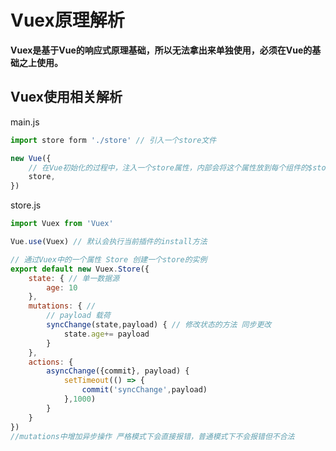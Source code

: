 # Vuex原理解析

**Vuex是基于Vue的响应式原理基础，所以无法拿出来单独使用，必须在Vue的基础之上使用。**



## Vuex使用相关解析

main.js

```js
import store form './store' // 引入一个store文件

new Vue({
    // 在Vue初始化的过程中，注入一个store属性，内部会将这个属性放到每个组件的$store上
    store, 
})
```



store.js

```js
import Vuex from 'Vuex'

Vue.use(Vuex) // 默认会执行当前插件的install方法

// 通过Vuex中的一个属性 Store 创建一个store的实例
export default new Vuex.Store({
    state: { // 单一数据源
        age: 10
    },
    mutations: { // 
        // payload 载荷 
        syncChange(state,payload) { // 修改状态的方法 同步更改
            state.age+= payload
        }
    },
    actions: {
        asyncChange({commit}, payload) {
            setTimeout(() => {
                commit('syncChange',payload)
            },1000)
        }
    }
})
//mutations中增加异步操作 严格模式下会直接报错，普通模式下不会报错但不合法
```

